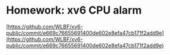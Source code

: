 # Homework: xv6 CPU alarm

[https://github.com/WLBF/xv6-public/commit/e669c76655691400de602e8efa47cb171f2add9e](https://github.com/WLBF/xv6-public/commit/e669c76655691400de602e8efa47cb171f2add9e)

